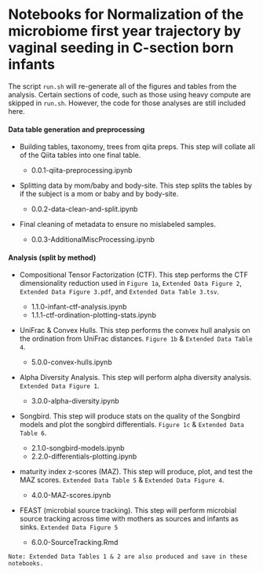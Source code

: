 # Notebooks for Normalization of the microbiome first year trajectory by vaginal seeding in C-section born infants 

The script `run.sh` will re-generate all of the figures and tables from the
analysis. Certain sections of code, such as those using heavy compute
are skipped in `run.sh`. However, the code for those analyses are still included
here.

#### Data table generation and preprocessing

* Building tables, taxonomy, trees from qiita preps. This step will collate all of the Qiita tables into one final table.
    * 0.0.1-qiita-preprocessing.ipynb

* Splitting data by mom/baby and body-site. This step splits the tables by if the subject is a mom or baby and by body-site.
    * 0.0.2-data-clean-and-split.ipynb

* Final cleaning of metadata to ensure no mislabeled samples.
    * 0.0.3-AdditionalMiscProcessing.ipynb

#### Analysis (split by method)

* Compositional Tensor Factorization (CTF). This step performs the CTF dimensionality reduction used in `Figure 1a`, `Extended Data Figure 2`, `Extended Data Figure 3.pdf`, and `Extended Data Table 3.tsv`.
    * 1.1.0-infant-ctf-analysis.ipynb
    * 1.1.1-ctf-ordination-plotting-stats.ipynb

* UniFrac & Convex Hulls. This step performs the convex hull analysis on the ordination from UniFrac distances. `Figure 1b` & `Extended Data Table 4`. 
    * 5.0.0-convex-hulls.ipynb

* Alpha Diversity Analysis. This step will perform alpha diversity analysis. `Extended Data Figure 1`.
    * 3.0.0-alpha-diversity.ipynb

* Songbird. This step will produce stats on the quality of the Songbird models and plot the songbird differentials. `Figure 1c` & `Extended Data Table 6`.
    * 2.1.0-songbird-models.ipynb
    * 2.2.0-differentials-plotting.ipynb

* maturity index z-scores (MAZ). This step will produce, plot, and test the MAZ scores. `Extended Data Table 5` & `Extended Data Figure 4`.
    * 4.0.0-MAZ-scores.ipynb

* FEAST (microbial source tracking). This step will perform microbial source tracking across time with mothers as sources and infants as sinks. `Extended Data Figure 5`
    * 6.0.0-SourceTracking.Rmd

`Note: Extended Data Tables 1 & 2 are also produced and save in these notebooks.` 